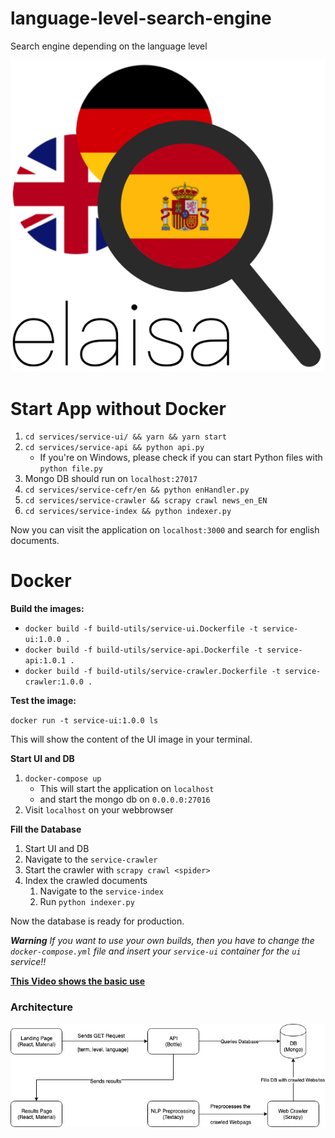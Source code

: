 # language-level-search-engine
Search engine depending on the language level

![Logo](services/service-ui/src/assets/img/logo.png)

# Start App without Docker

1. `cd services/service-ui/ && yarn && yarn start`
2. `cd services/service-api && python api.py`
    - If you're on Windows, please check if you can start Python files with `python file.py`
3. Mongo DB should run on `localhost:27017`
4. `cd services/service-cefr/en && python enHandler.py`
5. `cd services/service-crawler && scrapy crawl news_en_EN`
6. `cd services/service-index && python indexer.py`

Now you can visit the application on `localhost:3000` and search for english documents.

# Docker

**Build the images:**

- `docker build -f build-utils/service-ui.Dockerfile -t service-ui:1.0.0 .`
- `docker build -f build-utils/service-api.Dockerfile -t service-api:1.0.1 .`
- `docker build -f build-utils/service-crawler.Dockerfile -t service-crawler:1.0.0 .`

**Test the image:**

`docker run -t service-ui:1.0.0 ls`

This will show the content of the UI image in your terminal.

**Start UI and DB**

1. `docker-compose up`
   - This will start the application on `localhost`
   - and start the mongo db on `0.0.0.0:27016`
2. Visit `localhost` on your webbrowser

**Fill the Database**

1. Start UI and DB
2. Navigate to the `service-crawler`
3. Start the crawler with `scrapy crawl <spider>` 
4. Index the crawled documents
    1. Navigate to the `service-index`
    2. Run `python indexer.py`

Now the database is ready for production.

***Warning***
*If you want to use your own builds, then you have to change the `docker-compose.yml` file and insert your `service-ui` container for the `ui` service!!*

**[This Video shows the basic use](https://www.youtube.com/watch?v=p2H1hCRi_5Y&feature=youtu.be)**

### Architecture

 ![Architecture](docs/LanguageLevelSearchEngine.jpg)
